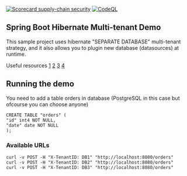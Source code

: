 [![Scorecard supply-chain security](https://github.com/AshishKmrSingh/multi-tenant/actions/workflows/scorecard.yml/badge.svg)](https://github.com/AshishKmrSingh/multi-tenant/actions/workflows/scorecard.yml)
[![CodeQL](https://github.com/AshishKmrSingh/multi-tenant/actions/workflows/codeql.yml/badge.svg)](https://github.com/AshishKmrSingh/multi-tenant/actions/workflows/codeql.yml)

Spring Boot Hibernate Multi-tenant Demo
---------------------------------------
This sample project uses hibernate "SEPARATE DATABASE" multi-tenant strategy, and it also allows you to plugin new database (datasources) at runtime.

Useful resources 
[1](http://tech.asimio.net/2017/01/17/Multitenant-applications-using-Spring-Boot-JPA-Hibernate-and-Postgres.html)
[2](https://fizzylogic.nl/2016/01/24/make-your-spring-boot-application-multi-tenant-aware-in-2-steps)
[3](http://stuartingram.com/2016/10/02/spring-boot-schema-based-multi-tenancy/)
[4](http://anakiou.blogspot.ch/2015/08/multi-tenant-application-with-spring.html)

## Running the demo
You need to add a table orders in database (PostgreSQL in this case but ofcourse you can choose anyone)

```
CREATE TABLE "orders" (
"id" int4 NOT NULL,
"date" date NOT NULL
);
```

### Available URLs

```
curl -v POST -H "X-TenantID: DB1" "http://localhost:8080/orders"
curl -v POST -H "X-TenantID: DB2" "http://localhost:8080/orders"
curl -v POST -H "X-TenantID: DB3" "http://localhost:8080/orders"
```

